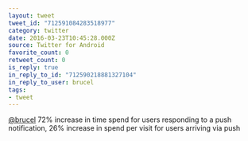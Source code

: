 ```yaml
---
layout: tweet
tweet_id: "712591084283518977"
category: twitter
date: 2016-03-23T10:45:28.000Z
source: Twitter for Android
favorite_count: 0
retweet_count: 0
is_reply: true
in_reply_to_id: "712590218881327104"
in_reply_to_user: brucel
tags:
- tweet
---
```


[@brucel](https://twitter.com/@brucel) 72% increase in time spend for users responding to a push notification, 26% increase in spend per visit for users arriving via push
